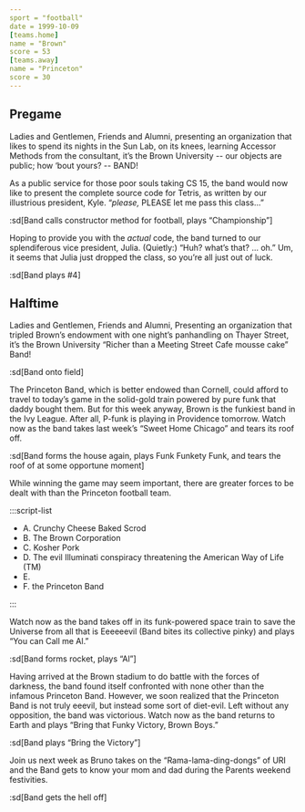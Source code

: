 ```yaml
---
sport = "football"
date = 1999-10-09
[teams.home]
name = "Brown"
score = 53
[teams.away]
name = "Princeton"
score = 30
---
```


## Pregame

Ladies and Gentlemen, Friends and Alumni, presenting an organization that likes to spend its nights in the Sun Lab, on its knees, learning Accessor Methods from the consultant, it’s the Brown University -- our objects are public; how ‘bout yours? -- BAND!

As a public service for those poor souls taking CS 15, the band would now like to present the complete source code for Tetris, as written by our illustrious president, Kyle. “_please,_ PLEASE let me pass this class...”

:sd[Band calls constructor method for football, plays “Championship”]

Hoping to provide you with the _actual_ code, the band turned to our splendiferous vice president, Julia. (Quietly:) “Huh? what’s that? ... oh.” Um, it seems that Julia just dropped the class, so you’re all just out of luck.

:sd[Band plays #4]

## Halftime

Ladies and Gentlemen, Friends and Alumni, Presenting an organization that tripled Brown’s endowment with one night’s panhandling on Thayer Street, it’s the Brown University “Richer than a Meeting Street Cafe mousse cake” Band!

:sd[Band onto field]

The Princeton Band, which is better endowed than Cornell, could afford to travel to today’s game in the solid-gold train powered by pure funk that daddy bought them. But for this week anyway, Brown is the funkiest band in the Ivy League. After all, P-funk is playing in Providence tomorrow. Watch now as the band takes last week’s “Sweet Home Chicago” and tears its roof off.

:sd[Band forms the house again, plays Funk Funkety Funk, and tears the roof of at some opportune moment]

While winning the game may seem important, there are greater forces to be dealt with than the Princeton football team.

:::script-list

- A. Crunchy Cheese Baked Scrod
- B. The Brown Corporation
- C. Kosher Pork
- D. The evil Illuminati conspiracy threatening the American Way of Life (TM)
- E.
- F. the Princeton Band

:::

Watch now as the band takes off in its funk-powered space train to save the Universe from all that is Eeeeeevil (Band bites its collective pinky) and plays “You can Call me Al.”

:sd[Band forms rocket, plays “Al”]

Having arrived at the Brown stadium to do battle with the forces of darkness, the band found itself confronted with none other than the infamous Princeton Band. However, we soon realized that the Princeton Band is not truly eeevil, but instead some sort of diet-evil. Left without any opposition, the band was victorious. Watch now as the band returns to Earth and plays “Bring that Funky Victory, Brown Boys.”

:sd[Band plays “Bring the Victory”]

Join us next week as Bruno takes on the “Rama-lama-ding-dongs” of URI and the Band gets to know your mom and dad during the Parents weekend festivities.

:sd[Band gets the hell off]
